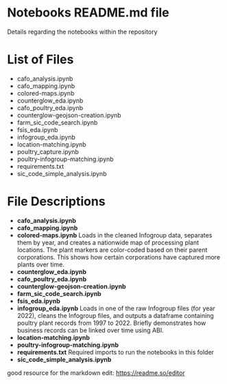 # Notebooks README.md file

Details regarding the notebooks within the repository

# List of Files
- cafo_analysis.ipynb
- cafo_mapping.ipynb
- colored-maps.ipynb
- counterglow_eda.ipynb
- cafo_poultry_eda.ipynb
- counterglow-geojson-creation.ipynb
- farm_sic_code_search.ipynb
- fsis_eda.ipynb
- infogroup_eda.ipynb
- location-matching.ipynb
- poultry_capture.ipynb
- poultry-infogroup-matching.ipynb
- requirements.txt
- sic_code_simple_analysis.ipynb

# File Descriptions
- **cafo_analysis.ipynb** 
- **cafo_mapping.ipynb**
- **colored-maps.ipynb** Loads in the cleaned Infogroup data, separates them by year, and creates a nationwide map of processing plant locations. The plant markers are color-coded based on their parent corporations. This shows how certain corporations have captured more plants over time.
- **counterglow_eda.ipynb**
- **cafo_poultry_eda.ipynb**
- **counterglow-geojson-creation.ipynb**
- **farm_sic_code_search.ipynb**
- **fsis_eda.ipynb**
- **infogroup_eda.ipynb** Loads in one of the raw Infogroup files (for year 2022), cleans the Infogroup files, and outputs a dataframe containing poultry plant records from 1997 to 2022. Briefly demonstrates how business records can be linked over time using ABI.
- **location-matching.ipynb**
- **poultry-infogroup-matching.ipynb**
- **requirements.txt** Required imports to run the notebooks in this folder
- **sic_code_simple_analysis.ipynb**



good resource for the markdown edit: https://readme.so/editor
